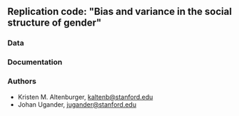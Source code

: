 ## Replication code: "Bias and variance in the social structure of gender"

### Data

### Documentation

### Authors
* Kristen M. Altenburger, kaltenb@stanford.edu
* Johan Ugander, jugander@stanford.edu
